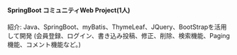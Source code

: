 <h4>SpringBoot コミュニティWeb Project(1人)</h4>

紹介: Java、SpringBoot、myBatis、ThymeLeaf、JQuery、BootStrapを活用して開発 
(会員登録、ログイン、書き込み投稿、修正、削除、検索機能、Paging機能、コメント機能など。)
